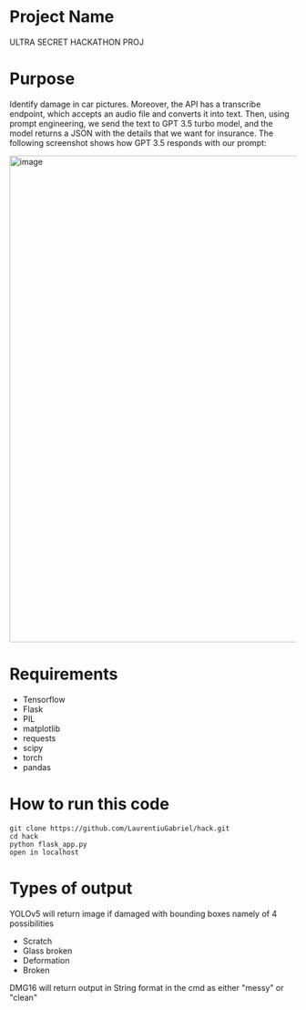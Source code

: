 # Project Name
ULTRA SECRET HACKATHON PROJ

# Purpose
Identify damage in car pictures. Moreover, the API has a transcribe endpoint, which accepts an audio file and converts it into text. Then, using prompt engineering, we send the text to GPT 3.5 turbo model, and the model returns a JSON with the details that we want for insurance. The following screenshot shows how GPT 3.5 responds with our prompt:

<img width="854" alt="image" src="https://github.com/LaurentiuGabriel/hack/assets/17592225/8b18ff62-4170-495c-a2aa-d546f50a5ec2">

# Requirements
- Tensorflow
- Flask
- PIL
- matplotlib
- requests
- scipy
- torch
- pandas

# How to run this code
```
git clone https://github.com/LaurentiuGabriel/hack.git
cd hack
python flask_app.py
open in localhost
```

# Types of output
YOLOv5 will return image if damaged with bounding boxes namely of 4 possibilities 
- Scratch
- Glass broken
- Deformation
- Broken

DMG16 will return output in String format in the cmd as either "messy" or "clean"
